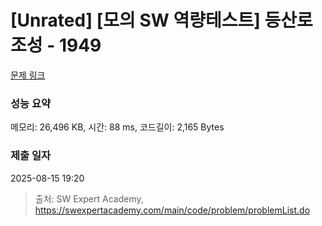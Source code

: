 # [Unrated] [모의 SW 역량테스트] 등산로 조성 - 1949 

[문제 링크](https://swexpertacademy.com/main/code/problem/problemDetail.do?contestProbId=AV5PoOKKAPIDFAUq) 

### 성능 요약

메모리: 26,496 KB, 시간: 88 ms, 코드길이: 2,165 Bytes

### 제출 일자

2025-08-15 19:20



> 출처: SW Expert Academy, https://swexpertacademy.com/main/code/problem/problemList.do